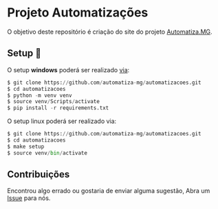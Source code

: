 Projeto Automatizações
===

O objetivo deste repositório é criação do site do projeto [Automatiza.MG](https://www.planejamento.mg.gov.br/automatizamg).

## Setup :open_book:

O setup **windows** poderá ser realizado [via](google.com):

```Python
$ git clone https://github.com/automatiza-mg/automatizacoes.git
$ cd automatizacoes
$ python -m venv venv
$ source venv/Scripts/activate
$ pip install -r requirements.txt
```

O setup linux poderá ser realizado via:

```Python
$ git clone https://github.com/automatiza-mg/automatizacoes.git
$ cd automatizacoes
$ make setup
$ source venv/bin/activate
```

## Contribuições

Encontrou algo errado ou gostaria de enviar alguma sugestão,
Abra um [Issue](https://github.com/automatiza-mg/automatizacoes/issues) para nós.
